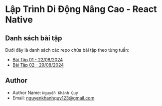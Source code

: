 # Lập Trình Di Động Nâng Cao - React Native

## Danh sách bài tập
Dưới đây là danh sách các repo chứa bài tập theo từng tuần:


- [Bài Tập 01 - 22/08/2024](https://github.com/nguyenkhanhquy/baitap01-22-08-2024)
- [Bài Tập 02 - 29/08/2024](https://github.com/nguyenkhanhquy/baitap02-29-08-2024)

## Author

- Author Name: `Nguyễn Khánh Quy`
- Email: <nguyenkhanhquy123@gmail.com>
